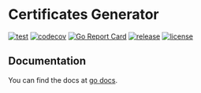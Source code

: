 # Certificates Generator

[![test](https://github.com/shipengqi/crt/actions/workflows/test.yaml/badge.svg)](https://github.com/shipengqi/crt/actions/workflows/test.yaml)
[![codecov](https://codecov.io/gh/shipengqi/crt/branch/main/graph/badge.svg?token=SMU4SI304O)](https://codecov.io/gh/shipengqi/crt)
[![Go Report Card](https://goreportcard.com/badge/github.com/shipengqi/crt)](https://goreportcard.com/report/github.com/shipengqi/crt)
[![release](https://img.shields.io/github/release/shipengqi/crt.svg)](https://github.com/shipengqi/crt/releases)
[![license](https://img.shields.io/github/license/shipengqi/crt)](https://github.com/shipengqi/crt/blob/main/LICENSE)

## Documentation

You can find the docs at [go docs](https://pkg.go.dev/github.com/shipengqi/crt).
